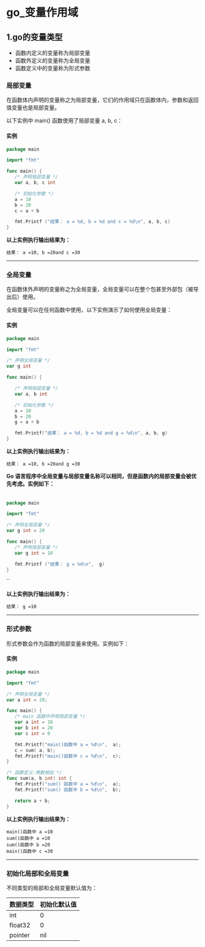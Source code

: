 # go_变量作用域

## 1.go的变量类型

* 函数内定义的变量称为局部变量
* 函数外定义的变量称为全局变量
* 函数定义中的变量称为形式参数


### 局部变量

在函数体内声明的变量称之为局部变量，它们的作用域只在函数体内，参数和返回值变量也是局部变量。

以下实例中 main() 函数使用了局部变量 a, b, c：

#### 实例

```go
package main

import "fmt"

func main() {
   /* 声明局部变量 */
   var a, b, c int

   /* 初始化参数 */
   a = 10
   b = 20
   c = a + b

   fmt.Printf ("结果： a = %d, b = %d and c = %d\n", a, b, c)
}
```

**以上实例执行输出结果为：**

```
结果： a =10, b =20and c =30
```

---


### 全局变量

在函数体外声明的变量称之为全局变量，全局变量可以在整个包甚至外部包（被导出后）使用。

全局变量可以在任何函数中使用，以下实例演示了如何使用全局变量：

#### 实例

```go
package main

import "fmt"

/* 声明全局变量 */
var g int

func main() {

   /* 声明局部变量 */
   var a, b int

   /* 初始化参数 */
   a = 10
   b = 20
   g = a + b

   fmt.Printf("结果： a = %d, b = %d and g = %d\n", a, b, g)
}
```

**以上实例执行输出结果为：**

```
结果： a =10, b =20and g =30
```

**Go 语言程序中全局变量与局部变量名称可以相同，但是函数内的局部变量会被优先考虑。实例如下：**


#### 

```go

package main

import "fmt"

/* 声明全局变量 */
var g int = 20

func main() {
   /* 声明局部变量 */
   var g int = 10

   fmt.Printf ("结果： g = %d\n",  g)
}
```

 ``

**以上实例执行输出结果为：**

```
结果： g =10
```

---


### 形式参数

形式参数会作为函数的局部变量来使用。实例如下：


#### 实例

```go
package main

import "fmt"

/* 声明全局变量 */
var a int = 20;

func main() {
   /* main 函数中声明局部变量 */
   var a int = 10
   var b int = 20
   var c int = 0

   fmt.Printf("main()函数中 a = %d\n",  a);
   c = sum( a, b);
   fmt.Printf("main()函数中 c = %d\n",  c);
}

/* 函数定义-两数相加 */
func sum(a, b int) int {
   fmt.Printf("sum() 函数中 a = %d\n",  a);
   fmt.Printf("sum() 函数中 b = %d\n",  b);

   return a + b;
}
```

**以上实例执行输出结果为：**

```
main()函数中 a =10
sum()函数中 a =10
sum()函数中 b =20
main()函数中 c =30
```

---


### 初始化局部和全局变量

不同类型的局部和全局变量默认值为：

|数据类型|初始化默认值|
| ----------| --------------|
|int|0|
|float32|0|
|pointer|nil|
